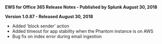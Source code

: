 **EWS for Office 365 Release Notes - Published by Splunk August 30, 2018**


**Version 1.0.87 - Released August 30, 2018**

* Added 'block sender' action
* Added timeout for app stability when the Phantom instance is on AWS
* Bug fix on index error during email ingestion

